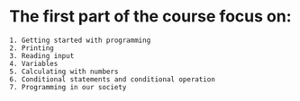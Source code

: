 # The first part of the course focus on:

    1. Getting started with programming
    2. Printing
    3. Reading input
    4. Variables
    5. Calculating with numbers
    6. Conditional statements and conditional operation
    7. Programming in our society

